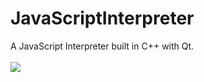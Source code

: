 # JavaScriptInterpreter
A JavaScript Interpreter built in C++ with Qt.
<br/><br/>
<img src="https://github.com/HerikLyma/JavaScriptInterpreter/images/JavaScriptInterpreter.png"/>
